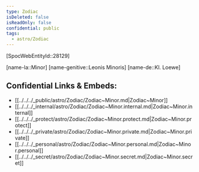 ```yaml
---
type: Zodiac
isDeleted: false
isReadOnly: false
confidential: public
tags:
  - astro/Zodiac
---
```


[SpocWebEntityId::28129]



[name-la::Minor]
[name-genitive::Leonis Minoris]
[name-de::Kl. Loewe]


## Confidential Links & Embeds: 
- [[../../../_public/astro/Zodiac/Zodiac~Minor.md|Zodiac~Minor]] 
- [[../../../_internal/astro/Zodiac/Zodiac~Minor.internal.md|Zodiac~Minor.internal]] 
- [[../../../_protect/astro/Zodiac/Zodiac~Minor.protect.md|Zodiac~Minor.protect]] 
- [[../../../_private/astro/Zodiac/Zodiac~Minor.private.md|Zodiac~Minor.private]] 
- [[../../../_personal/astro/Zodiac/Zodiac~Minor.personal.md|Zodiac~Minor.personal]] 
- [[../../../_secret/astro/Zodiac/Zodiac~Minor.secret.md|Zodiac~Minor.secret]] 
